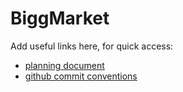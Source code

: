 # BiggMarket

Add useful links here, for quick access:

- [planning document](https://docs.google.com/document/d/1fKAm-ThGSWcT_wdQAW1xUyvlBsldpEAbiKgfMQTacuw/edit?tab=t.0)
- [github commit conventions](https://gist.github.com/qoomon/5dfcdf8eec66a051ecd85625518cfd13)
